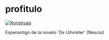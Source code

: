 # profitulo
[![Konstruas](https://github.com/mihxil/profitulo/actions/workflows/konstruado.yml/badge.svg)](https://github.com/mihxil/profitulo/actions/workflows/konstruado.yml)

Esperantigo de la novelo 'De Uitvreter' (Nescio)
